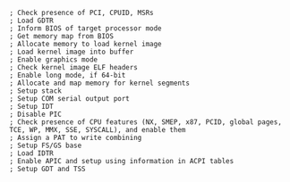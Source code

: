     ; Check presence of PCI, CPUID, MSRs
    ; Load GDTR
    ; Inform BIOS of target processor mode
    ; Get memory map from BIOS
    ; Allocate memory to load kernel image
    ; Load kernel image into buffer
    ; Enable graphics mode
    ; Check kernel image ELF headers
    ; Enable long mode, if 64-bit
    ; Allocate and map memory for kernel segments
    ; Setup stack
    ; Setup COM serial output port
    ; Setup IDT
    ; Disable PIC
    ; Check presence of CPU features (NX, SMEP, x87, PCID, global pages, TCE, WP, MMX, SSE, SYSCALL), and enable them
    ; Assign a PAT to write combining
    ; Setup FS/GS base
    ; Load IDTR
    ; Enable APIC and setup using information in ACPI tables
    ; Setup GDT and TSS 